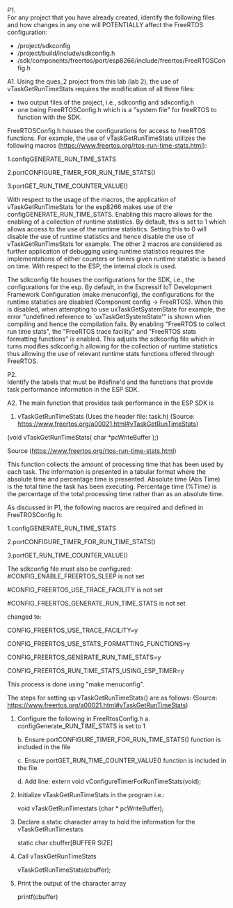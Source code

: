 P1.  
For any project that you have already created, identify the following files and how changes in any one will POTENTIALLY affect the FreeRTOS configuration: 
- /project/sdkconfig 
- /project/build/include/sdkconfig.h 
- /sdk/components/freertos/port/esp8266/include/freertos/FreeRTOSConfig.h 

A1. 
Using the ques_2 project from this lab (lab 2), the use of vTaskGetRunTimeStats requires the modification of all three files: 
- two output files of the project, i.e., sdkconfig and sdkconfig.h  
- one being FreeRTOSConfig.h which is a "system file" for freeRTOS to function with the SDK. 

FreeRTOSConfig.h houses the configurations for access to freeRTOS functions. For example, the use of vTaskGetRunTimeStats utilizes the following macros (https://www.freertos.org/rtos-run-time-stats.html): 

1.configGENERATE_RUN_TIME_STATS 

2.portCONFIGURE_TIMER_FOR_RUN_TIME_STATS()

3.portGET_RUN_TIME_COUNTER_VALUE()


With respect to the usage of the macros, the application of vTaskGetRunTimeStats for the esp8266 makes use of the configGENERATE_RUN_TIME_STATS. Enabling this macro allows for the enabling of a collection of runtime statistics. By default, this is set to 1 which allows access to the use of the runtime statistics. Setting this to 0 will disable the use of runtime statistics and hence disable the use of vTaskGetRunTimeStats for example. The other 2 macros are considered as further application of debugging using runtime statistics requires the implementations of either counters or timers given runtime statistic is based on time. With respect to the ESP, the internal clock is used. 

The sdkconfig file houses the configurations for the SDK, i.e., the configurations for the esp. By default, in the Espressif IoT Development Framework Configuration (make menuconfig), the configurations for the runtime statistics are disabled (Component config -> FreeRTOS). When this is disabled, when attempting to use uxTaskGetSystemState for example, the error "undefined reference to `uxTaskGetSystemState'" is shown when compiling and hence the compilation fails. By enabling "FreeRTOS to collect run time stats", the "FreeRTOS trace facility" and "FreeRTOS stats formatting functions" is enabled. This adjusts the sdkconfig file which in turns modifies sdkconfig.h allowing for the collection of runtime statistics thus allowing the use of relevant runtime stats functions offered through FreeRTOS.  

P2.  
Identify the labels that must be #define'd and the functions that provide task performance information in the ESP SDK. 
 
A2. 
The main function that provides task performance in the ESP SDK is

1. vTaskGetRunTimeStats (Uses the header file: task.h) (Source: 
https://www.freertos.org/a00021.html#vTaskGetRunTimeStats) 

(void vTaskGetRunTimeStats( char *pcWriteBuffer );) 

Source (https://www.freertos.org/rtos-run-time-stats.html) 

This function collects the amount of processing time that has been used by each task. The information is presented in a tabular format where the absolute time and percentage time is presented. Absolute time (Abs Time) is the total time the task has been executing. Percentage time (%Time) is the percentage of the total processing time rather than as an absolute time. 

As discussed in P1, the following macros are required and defined in FreeTROSConfig.h:

1.configGENERATE_RUN_TIME_STATS 

2.portCONFIGURE_TIMER_FOR_RUN_TIME_STATS() 

3.portGET_RUN_TIME_COUNTER_VALUE() 


The sdkconfig file must also be configured: 
#CONFIG_ENABLE_FREERTOS_SLEEP is not set 

#CONFIG_FREERTOS_USE_TRACE_FACILITY is not set 

#CONFIG_FREERTOS_GENERATE_RUN_TIME_STATS is not set 

changed to: 

CONFIG_FREERTOS_USE_TRACE_FACILITY=y 

CONFIG_FREERTOS_USE_STATS_FORMATTING_FUNCTIONS=y

CONFIG_FREERTOS_GENERATE_RUN_TIME_STATS=y 

CONFIG_FREERTOS_RUN_TIME_STATS_USING_ESP_TIMER=y 

This process is done using "make menuconfig". 

The steps for setting up vTaskGetRunTimeStats() are as follows: 
(Source: https://www.freertos.org/a00021.html#vTaskGetRunTimeStats) 

1. Configure the following in FreeRtosConfig.h 
	a. configGenerate_RUN_TIME_STATS is set to 1 

   	b. Ensure portCONFIGURE_TIMER_FOR_RUN_TIME_STATS() function is included in the file 

   	c. Ensure portGET_RUN_TIME_COUNTER_VALUE() function is included in the file 

   	d. Add line: 
      	extern void vConfigureTimerForRunTimeStats(void); 


2. Initialize vTaskGetRunTimeStats in the program i.e.:

	void vTaskGetRunTimestats (char * pcWriteBuffer); 

3. Declare a static character array to hold the information for the vTaskGetRunTimestats 

	static char cbuffer[BUFFER SIZE] 

4. Call vTaskGetRunTimeStats 

	vTaskGetRunTimeStats(cbuffer); 

5. Print the output of the character array 

	printf(cbuffer) 

  

  

  

 

 